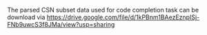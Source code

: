 The parsed CSN subset data used for code completion task can be download via https://drive.google.com/file/d/1kPBnm1BAezEznpISj-FNb9uwcS3f8JMa/view?usp=sharing